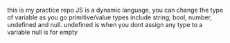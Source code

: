 this is my practice repo
JS is a dynamic language, you can change the type of variable as you go
primitive/value types include string, bool, number, undefined and null.
undefined is when you dont assign any type to a variable null is for empty